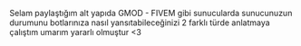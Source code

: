 Selam paylaştığım alt yapıda GMOD - FIVEM gibi sunucularda sunucunuzun durumunu botlarınıza nasıl yansıtabileceğinizi 2 farklı türde anlatmaya çalıştım umarım yararlı olmuştur <3